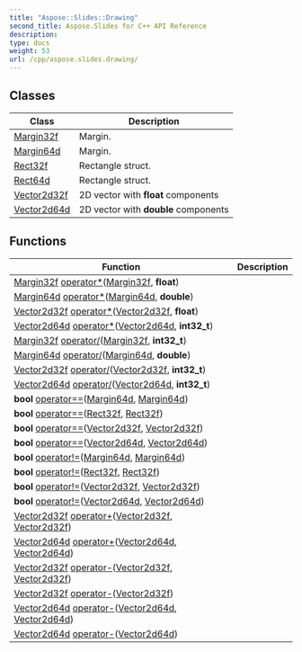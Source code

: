 ```yaml
---
title: "Aspose::Slides::Drawing"
second_title: Aspose.Slides for C++ API Reference
description: 
type: docs
weight: 53
url: /cpp/aspose.slides.drawing/
---
```




## Classes

| Class | Description |
| --- | --- |
| [Margin32f](./margin32f/) | Margin. |
| [Margin64d](./margin64d/) | Margin. |
| [Rect32f](./rect32f/) | Rectangle struct. |
| [Rect64d](./rect64d/) | Rectangle struct. |
| [Vector2d32f](./vector2d32f/) | 2D vector with **float** components |
| [Vector2d64d](./vector2d64d/) | 2D vector with **double** components |
## Functions

| Function | Description |
| --- | --- |
| [Margin32f](./margin32f/) [operator*](./operator_star/)([Margin32f](./margin32f/), **float**) |  |
| [Margin64d](./margin64d/) [operator*](./operator_star/)([Margin64d](./margin64d/), **double**) |  |
| [Vector2d32f](./vector2d32f/) [operator*](./operator_star/)([Vector2d32f](./vector2d32f/), **float**) |  |
| [Vector2d64d](./vector2d64d/) [operator*](./operator_star/)([Vector2d64d](./vector2d64d/), **int32_t**) |  |
| [Margin32f](./margin32f/) [operator/](./operator//)([Margin32f](./margin32f/), **int32_t**) |  |
| [Margin64d](./margin64d/) [operator/](./operator//)([Margin64d](./margin64d/), **double**) |  |
| [Vector2d32f](./vector2d32f/) [operator/](./operator//)([Vector2d32f](./vector2d32f/), **int32_t**) |  |
| [Vector2d64d](./vector2d64d/) [operator/](./operator//)([Vector2d64d](./vector2d64d/), **int32_t**) |  |
| **bool** [operator==](./operator_equal_equal/)([Margin64d](./margin64d/), [Margin64d](./margin64d/)) |  |
| **bool** [operator==](./operator_equal_equal/)([Rect32f](./rect32f/), [Rect32f](./rect32f/)) |  |
| **bool** [operator==](./operator_equal_equal/)([Vector2d32f](./vector2d32f/), [Vector2d32f](./vector2d32f/)) |  |
| **bool** [operator==](./operator_equal_equal/)([Vector2d64d](./vector2d64d/), [Vector2d64d](./vector2d64d/)) |  |
| **bool** [operator!=](./operator_not_equal/)([Margin64d](./margin64d/), [Margin64d](./margin64d/)) |  |
| **bool** [operator!=](./operator_not_equal/)([Rect32f](./rect32f/), [Rect32f](./rect32f/)) |  |
| **bool** [operator!=](./operator_not_equal/)([Vector2d32f](./vector2d32f/), [Vector2d32f](./vector2d32f/)) |  |
| **bool** [operator!=](./operator_not_equal/)([Vector2d64d](./vector2d64d/), [Vector2d64d](./vector2d64d/)) |  |
| [Vector2d32f](./vector2d32f/) [operator+](./operator_plus/)([Vector2d32f](./vector2d32f/), [Vector2d32f](./vector2d32f/)) |  |
| [Vector2d64d](./vector2d64d/) [operator+](./operator_plus/)([Vector2d64d](./vector2d64d/), [Vector2d64d](./vector2d64d/)) |  |
| [Vector2d32f](./vector2d32f/) [operator-](./operator_minus/)([Vector2d32f](./vector2d32f/), [Vector2d32f](./vector2d32f/)) |  |
| [Vector2d32f](./vector2d32f/) [operator-](./operator_minus/)([Vector2d32f](./vector2d32f/)) |  |
| [Vector2d64d](./vector2d64d/) [operator-](./operator_minus/)([Vector2d64d](./vector2d64d/), [Vector2d64d](./vector2d64d/)) |  |
| [Vector2d64d](./vector2d64d/) [operator-](./operator_minus/)([Vector2d64d](./vector2d64d/)) |  |
